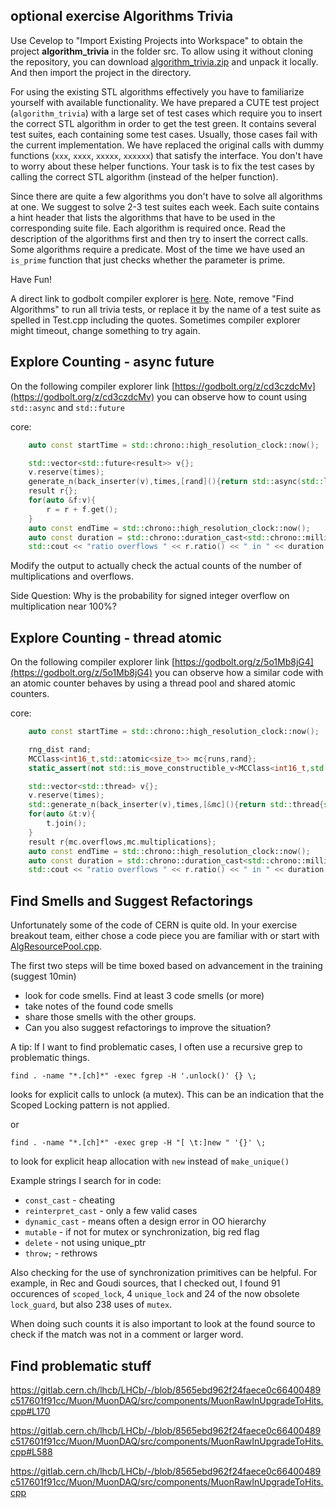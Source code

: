 ## optional exercise Algorithms Trivia


Use Cevelop to "Import Existing Projects into Workspace" to obtain the project **algorithm_trivia** in the folder src. To allow using it without cloning the repository, you can download [algorithm_trivia.zip](https://github.com/PeterSommerlad/CPPCourseIntroduction/raw/main/src/algorithm_trivia.zip) and unpack it locally. And then import the project in the directory. 

For using the existing STL algorithms effectively you have to familiarize yourself with available functionality. We have prepared a CUTE test project (`algorithm_trivia`) with a large set of test cases which require you to insert the correct STL algorithm in order to get the test green. It contains several test suites, each containing some test cases. Usually, those cases fail with the current implementation. We have replaced the original calls with dummy functions (`xxx`, `xxxx`, `xxxxx`, `xxxxxx`) that satisfy the interface. You don't have to worry about these helper functions. Your task is to fix the test cases by calling the correct STL algorithm (instead of the helper function).

Since there are quite a few algorithms you don't have to solve all algorithms at one. We suggest to solve 2-3 test suites each week. Each suite contains a hint header that lists the algorithms that have to be used in the corresponding suite file. Each algorithm is required once. Read the description of the algorithms first and then try to insert the correct calls. Some algorithms require a predicate. Most of the time we have used an `is_prime` function that just checks whether the parameter is prime.

Have Fun!

A direct link to godbolt compiler explorer is [here](https://godbolt.org/z/vMjhdbWP8). Note, remove "Find Algorithms" to run all trivia tests, or replace it by the name of a test suite as spelled in Test.cpp including the quotes. Sometimes compiler explorer might timeout, change something to try again.


## Explore Counting - async future

On the following compiler explorer link [https://godbolt.org/z/cd3czdcMv](https://godbolt.org/z/cd3czdcMv) you can observe how to count using `std::async` and `std::future`

core:

```cpp
	auto const startTime = std::chrono::high_resolution_clock::now();

	std::vector<std::future<result>> v{};
	v.reserve(times);
	generate_n(back_inserter(v),times,[rand](){return std::async(std::launch::async,MCClass{runs,rand});});
	result r{};
	for(auto &f:v){
		r = r + f.get();
	}
	auto const endTime = std::chrono::high_resolution_clock::now();
	auto const duration = std::chrono::duration_cast<std::chrono::milliseconds>(endTime - startTime);
	std::cout << "ratio overflows " << r.ratio() << " in " << duration / 1ms << "ms" << std::endl;
```


Modify the output to actually check the actual counts of the number of multiplications and overflows. 

Side Question: Why is the probability for signed integer overflow on multiplication near 100%? 

## Explore Counting - thread atomic

On the following compiler explorer link [https://godbolt.org/z/5o1Mb8jG4](https://godbolt.org/z/5o1Mb8jG4) you can observe how a similar code with an atomic counter behaves by using a thread pool and shared atomic counters.

core:

```cpp
	auto const startTime = std::chrono::high_resolution_clock::now();

	rng_dist rand;
	MCClass<int16_t,std::atomic<size_t>> mc{runs,rand};
	static_assert(not std::is_move_constructible_v<MCClass<int16_t,std::atomic<size_t>>>); // must share counters...

	std::vector<std::thread> v{};
	v.reserve(times);
	std::generate_n(back_inserter(v),times,[&mc](){return std::thread{std::ref(mc)};});
	for(auto &t:v){
		t.join();
	}
    result r{mc.overflows,mc.multiplications};
	auto const endTime = std::chrono::high_resolution_clock::now();
	auto const duration = std::chrono::duration_cast<std::chrono::milliseconds>(endTime - startTime);
	std::cout << "ratio overflows " << r.ratio() << " in " << duration / 1ms << "ms" << std::endl;
```

## Find Smells and Suggest Refactorings

Unfortunately some of the code of CERN is quite old. In your exercise breakout team, either chose a code piece you are familiar with or start with [AlgResourcePool.cpp](https://gitlab.cern.ch/gaudi/Gaudi/-/blob/master/GaudiHive/src/AlgResourcePool.cpp).

The first two steps will be time boxed based on advancement in the training (suggest 10min)

* look for code smells. Find at least 3 code smells (or more) 
* take notes of the found code smells
* share those smells with the other groups. 
* Can you also suggest refactorings to improve the situation?

A tip: If I want to find problematic cases, I often use a recursive grep to problematic things.

`find . -name "*.[ch]*" -exec fgrep -H '.unlock()' {} \;`

looks for explicit calls to unlock (a mutex). This can be an indication that the Scoped Locking pattern is not applied.

or

`find . -name "*.[ch]*" -exec grep -H "[ \t:]new " '{}' \;`

to look for explicit heap allocation with `new` instead of `make_unique()`

Example strings I search for in code:

* `const_cast` - cheating
* `reinterpret_cast` - only a few valid cases
* `dynamic_cast` - means often a design error in OO hierarchy
* `mutable` - if not for mutex or synchronization, big red flag
* `delete` - not using unique_ptr
* `throw;` - rethrows

Also checking for the use of synchronization primitives can be helpful. For example, in Rec and Goudi sources, that I checked out, I found 91 occurences of `scoped_lock`, 4 `unique_lock` and 24 of the now obsolete `lock_guard`, but also 238 uses of `mutex`.

When doing such counts it is also important to look at the found source to check if the match was not in a comment or larger word.

## Find problematic stuff

https://gitlab.cern.ch/lhcb/LHCb/-/blob/8565ebd962f24faece0c66400489c517601f91cc/Muon/MuonDAQ/src/components/MuonRawInUpgradeToHits.cpp#L170

https://gitlab.cern.ch/lhcb/LHCb/-/blob/8565ebd962f24faece0c66400489c517601f91cc/Muon/MuonDAQ/src/components/MuonRawInUpgradeToHits.cpp#L588

https://gitlab.cern.ch/lhcb/LHCb/-/blob/8565ebd962f24faece0c66400489c517601f91cc/Muon/MuonDAQ/src/components/MuonRawInUpgradeToHits.cpp
